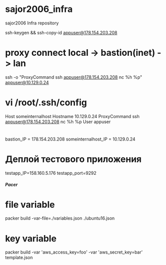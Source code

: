 # sajor2006_infra
sajor2006 Infra repository


ssh-keygen && ssh-copy-id appuser@178.154.203.208

# proxy connect local -> bastion(inet) -> lan
ssh -o "ProxyCommand ssh appuser@178.154.203.208 nc %h %p" appuser@10.129.0.24

# vi /root/.ssh/config
Host someinternalhost
        Hostname 10.129.0.24
        ProxyCommand ssh appuser@178.154.203.208 nc %h %p
        User appuser
#

bastion_IP = 178.154.203.208
someinternalhost_IP = 10.129.0.24

# Деплой тестового приложения

testapp_IP=158.160.5.176
testapp_port=9292


##### Pacer 

# file variable
packer build -var-file=./variables.json ./ubuntu16.json

# key variable 
packer build  -var 'aws_access_key=foo' -var 'aws_secret_key=bar' template.json
